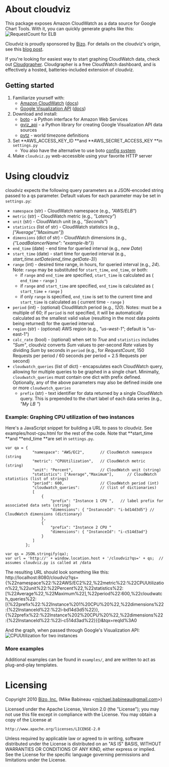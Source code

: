 # About cloudviz
This package exposes Amazon CloudWatch as a data source for Google Chart Tools.  With it, you can quickly generate graphs like this:
![RequestCount for ELB](http://mbabineau.github.com/cloudviz/example-elb-requestcount.png)

Cloudviz is proudly sponsored by [Bizo](http://bizo.com).  For details on the cloudviz's origin, see this [blog post](http://dev.bizo.com/2010/03/introducing-cloudviz.html).

If you're looking for easiest way to start graphing CloudWatch data, check out [Cloudgrapher](http://www.cloudgrapher.com).  Cloudgrapher is a free CloudWatch dashboard, and is effectively a hosted, batteries-included extension of cloudviz.

## Getting started
1. Familiarize yourself with:
   * [Amazon CloudWatch](http://aws.amazon.com/cloudwatch/) ([docs](http://docs.amazonwebservices.com/AmazonCloudWatch/latest/DeveloperGuide/))
   * [Google Visualization API](http://code.google.com/apis/visualization/interactive_charts.html) ([docs](http://code.google.com/apis/visualization/documentation/using_overview.html))
2. Download and install:
   * [boto](http://code.google.com/p/boto/) - a Python interface for Amazon Web Services
   * [gviz_api](http://code.google.com/p/google-visualization-python/) - a Python library for creating Google Visualization API data sources
   * [pytz](https://pypi.python.org/pypi/pytz/) - world timezone definitions
3. Set **AWS_ACCESS_KEY_ID **and **AWS_SECRET_ACCESS_KEY **in <code>settings.py</code>
   * You also have the alternative to use boto [config system](http://boto.readthedocs.org/en/latest/boto_config_tut.html)
4. Make <code>cloudviz.py</code> web-accessible using your favorite HTTP server

# Using cloudviz
cloudviz expects the following query parameters as a JSON-encoded string passed to a qs parameter.  Default values for each parameter may be set in <code>settings.py</code>:

* `namespace` (str) - CloudWatch namespace (e.g., _"AWS/ELB"_)
* `metric` (str) - CloudWatch metric (e.g., _"Latency"_)
* `unit` (str) - CloudWatch unit (e.g., _"Seconds"_)
* `statistics` (list of str) - CloudWatch statistics (e.g., _["Average","Maximum"]_)
* `dimensions` (dict of str) - CloudWatch dimensions (e.g., _{"LoadBalancerName": "example-lb"}_)
* `end_time` (date) - end time for queried interval (e.g., _new Date_)
* `start_time` (date) - start time for queried interval (e.g., _start_time.setDate(end_time.getDate-3)_)
* `range` (int) - desired time range, in hours, for queried interval (e.g., _24_).  Note: `range` may be substituted for `start_time`, `end_time`, or both:
  * if `range` and `end_time` are specified, `start_time` is calculated as ( `end_time` - `range` )
  * if `range` and `start_time` are specified, `end_time` is calculated as ( `start_time` + `range` )
  * if only `range` is specified, `end_time` is set to the current time and `start_time` is calculated as ( current time - `range` )  
* `period` (int) - (optional) CloudWatch period (e.g., _120_).  Notes: must be a multiple of 60; if `period` is not specified, it will be automatically calculated as the smallest valid value (resulting in the most data points being returned) for the queried interval.
* `region` (str) - (optional) AWS region (e.g., _"us-west-1"_; default is "us-east-1")
* `calc_rate` (bool) - (optional) when set to _True_ and `statistics` includes _"Sum"_, cloudviz converts _Sum_ values to per-second _Rate_ values by dividing _Sum_ by seconds in `period` (e.g., for _RequestCount_, 150 Requests per period / 60 seconds per period = 2.5 Requests per second)
* `cloudwatch_queries` (list of dict) - encapsulates each CloudWatch query, allowing for multiple queries to be graphed in a single chart.  Minimally, `cloudwatch_queries` must contain one dict with prefix defined.  Optionally, any of the above parameters may also be defined inside one or more `cloudwatch_queries`
  * `prefix` (str) - text identifier for data returned by a single CloudWatch query. This is prepended to the chart label of each data series (e.g., _"My LB "_)

### Example: Graphing CPU utilization of two instances
Here's a JavaScript snippet for building a URL to pass to cloudviz.  See examples/host-cpu.html for the rest of the code.  Note that **start_time **and **end_time **are set in <code>settings.py</code>. 

    var qa = {  
                "namespace": "AWS/EC2",       // CloudWatch namespace (string
                "metric": "CPUUtilization",   // CloudWatch metric (string)
                "unit": "Percent",            // CloudWatch unit (string)
                "statistics": ["Average","Maximum"],      // CloudWatch statistics (list of strings)
                "period": 600,                // CloudWatch period (int)
                "cloudwatch_queries":         // (list of dictionaries)
                [   
                    {
                        "prefix": "Instance 1 CPU ",   // label prefix for associated data sets (string)
                        "dimensions": { "InstanceId": "i-bd14d3d5"} // CloudWatch dimensions (dictionary)
                    },
                    {
                        "prefix": "Instance 2 CPU "
                        "dimensions": { "InstanceId": "i-c514d3ad"}
                    }
                ]
             };
    
    var qs = JSON.stringify(qa);
    var url = 'http://' + window.location.host + '/cloudviz?qs=' + qs;  // assumes cloudviz.py is called at /data

The resulting URL should look something like this:
     http://localhost:8080/cloudviz?qs={%22namespace%22:%22AWS/EC2%22,%22metric%22:%22CPUUtilization%22,%22unit%22:%22Percent%22,%22statistics%22:[%22Average%22,%22Maximum%22],%22period%22:600,%22cloudwatch_queries%22:[{%22prefix%22:%22Instance%201%20CPU%20%22,%22dimensions%22:{%22InstanceId%22:%22i-bd14d3d5%22}},{%22prefix%22:%22Instance%202%20CPU%20%22,%22dimensions%22:{%22InstanceId%22:%22i-c514d3ad%22}}]}&tqx=reqId%3A0

And the graph, when passed through Google's Visualization API:
![CPUUtilization for two instances](http://mbabineau.github.com/cloudviz/example-hosts-cpu.png)

### More examples
Additional examples can be found in <code>examples/</code>, and are written to act as plug-and-play templates.

# Licensing
Copyright 2010 [Bizo, Inc.](http://bizo.com) (Mike Babineau <[michael.babineau@gmail.com](mailto:michael.babineau@gmail.com)>)

Licensed under the Apache License, Version 2.0 (the "License");
you may not use this file except in compliance with the License.
You may obtain a copy of the License at

    http://www.apache.org/licenses/LICENSE-2.0

Unless required by applicable law or agreed to in writing, software
distributed under the License is distributed on an "AS IS" BASIS,
WITHOUT WARRANTIES OR CONDITIONS OF ANY KIND, either express or implied.
See the License for the specific language governing permissions and
limitations under the License.
